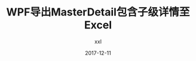 ---
layout: post
title:  "WPF导出MasterDetail包含子级详情至Excel"
date:   2017-12-11
categories: "readme"
tags: [WPF]
author: xxl
comment: false
---